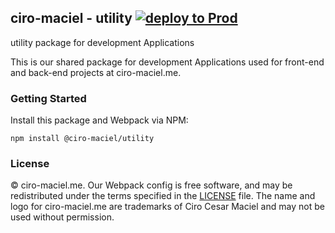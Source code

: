## ciro-maciel - utility [![deploy to Prod](https://github.com/ciro-maciel/utility/actions/workflows/toProd.yml/badge.svg)](https://github.com/ciro-maciel/utility/actions/workflows/toProd.yml)

utility package for development Applications

This is our shared package for development Applications used for front-end and back-end projects at ciro-maciel.me.

### Getting Started

Install this package and Webpack via NPM:

```
npm install @ciro-maciel/utility
```

### License

&copy; ciro-maciel.me. Our Webpack config is free software, and may be redistributed under the terms specified in the [LICENSE](https://github.com/ciro-maciel/utility/blob/main/LICENSE) file. The name and logo for ciro-maciel.me are trademarks of Ciro Cesar Maciel and may not be used without permission.
